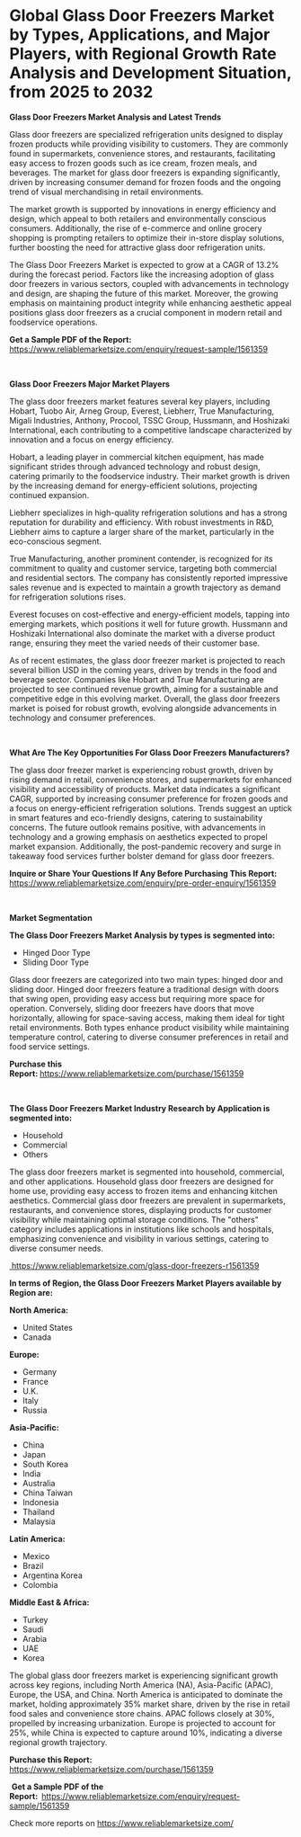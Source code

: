 <p><h1>Global Glass Door Freezers Market by Types, Applications, and Major Players, with Regional Growth Rate Analysis and Development Situation, from 2025 to 2032</h1></p><p><strong>Glass Door Freezers Market Analysis and Latest Trends</strong></p>
<p><p>Glass door freezers are specialized refrigeration units designed to display frozen products while providing visibility to customers. They are commonly found in supermarkets, convenience stores, and restaurants, facilitating easy access to frozen goods such as ice cream, frozen meals, and beverages. The market for glass door freezers is expanding significantly, driven by increasing consumer demand for frozen foods and the ongoing trend of visual merchandising in retail environments.</p><p>The market growth is supported by innovations in energy efficiency and design, which appeal to both retailers and environmentally conscious consumers. Additionally, the rise of e-commerce and online grocery shopping is prompting retailers to optimize their in-store display solutions, further boosting the need for attractive glass door refrigeration units.</p><p>The Glass Door Freezers Market is expected to grow at a CAGR of 13.2% during the forecast period. Factors like the increasing adoption of glass door freezers in various sectors, coupled with advancements in technology and design, are shaping the future of this market. Moreover, the growing emphasis on maintaining product integrity while enhancing aesthetic appeal positions glass door freezers as a crucial component in modern retail and foodservice operations.</p></p>
<p><strong>Get a Sample PDF of the Report:&nbsp;</strong> <a href="https://www.reliablemarketsize.com/enquiry/request-sample/1561359?utm_campaign=973&utm_medium=2&utm_source=Github&utm_content=ia&utm_term=16022025&utm_id=glass-door-freezers">https://www.reliablemarketsize.com/enquiry/request-sample/1561359</a></p>
<p>&nbsp;</p>
<p><strong>Glass Door Freezers Major Market Players</strong></p>
<p><p>The glass door freezers market features several key players, including Hobart, Tuobo Air, Arneg Group, Everest, Liebherr, True Manufacturing, Migali Industries, Anthony, Procool, TSSC Group, Hussmann, and Hoshizaki International, each contributing to a competitive landscape characterized by innovation and a focus on energy efficiency.</p><p>Hobart, a leading player in commercial kitchen equipment, has made significant strides through advanced technology and robust design, catering primarily to the foodservice industry. Their market growth is driven by the increasing demand for energy-efficient solutions, projecting continued expansion.</p><p>Liebherr specializes in high-quality refrigeration solutions and has a strong reputation for durability and efficiency. With robust investments in R&D, Liebherr aims to capture a larger share of the market, particularly in the eco-conscious segment.</p><p>True Manufacturing, another prominent contender, is recognized for its commitment to quality and customer service, targeting both commercial and residential sectors. The company has consistently reported impressive sales revenue and is expected to maintain a growth trajectory as demand for refrigeration solutions rises.</p><p>Everest focuses on cost-effective and energy-efficient models, tapping into emerging markets, which positions it well for future growth. Hussmann and Hoshizaki International also dominate the market with a diverse product range, ensuring they meet the varied needs of their customer base.</p><p>As of recent estimates, the glass door freezer market is projected to reach several billion USD in the coming years, driven by trends in the food and beverage sector. Companies like Hobart and True Manufacturing are projected to see continued revenue growth, aiming for a sustainable and competitive edge in this evolving market. Overall, the glass door freezers market is poised for robust growth, evolving alongside advancements in technology and consumer preferences.</p></p>
<p>&nbsp;</p>
<p><strong>What Are The Key Opportunities For Glass Door Freezers Manufacturers?</strong></p>
<p><p>The glass door freezer market is experiencing robust growth, driven by rising demand in retail, convenience stores, and supermarkets for enhanced visibility and accessibility of products. Market data indicates a significant CAGR, supported by increasing consumer preference for frozen goods and a focus on energy-efficient refrigeration solutions. Trends suggest an uptick in smart features and eco-friendly designs, catering to sustainability concerns. The future outlook remains positive, with advancements in technology and a growing emphasis on aesthetics expected to propel market expansion. Additionally, the post-pandemic recovery and surge in takeaway food services further bolster demand for glass door freezers.</p></p>
<p><strong>Inquire or Share Your Questions If Any Before Purchasing This Report:</strong> <a href="https://www.reliablemarketsize.com/enquiry/pre-order-enquiry/1561359?utm_campaign=973&utm_medium=2&utm_source=Github&utm_content=ia&utm_term=16022025&utm_id=glass-door-freezers">https://www.reliablemarketsize.com/enquiry/pre-order-enquiry/1561359</a></p>
<p>&nbsp;</p>
<p><strong>Market Segmentation</strong></p>
<p><strong>The Glass Door Freezers Market Analysis by types is segmented into:</strong></p>
<p><ul><li>Hinged Door Type</li><li>Sliding Door Type</li></ul></p>
<p><p>Glass door freezers are categorized into two main types: hinged door and sliding door. Hinged door freezers feature a traditional design with doors that swing open, providing easy access but requiring more space for operation. Conversely, sliding door freezers have doors that move horizontally, allowing for space-saving access, making them ideal for tight retail environments. Both types enhance product visibility while maintaining temperature control, catering to diverse consumer preferences in retail and food service settings.</p></p>
<p><strong>Purchase this Report:&nbsp;</strong><a href="https://www.reliablemarketsize.com/purchase/1561359?utm_campaign=973&utm_medium=2&utm_source=Github&utm_content=ia&utm_term=16022025&utm_id=glass-door-freezers">https://www.reliablemarketsize.com/purchase/1561359</a></p>
<p>&nbsp;</p>
<p><strong>The Glass Door Freezers Market Industry Research by Application is segmented into:</strong></p>
<p><ul><li>Household</li><li>Commercial</li><li>Others</li></ul></p>
<p><p>The glass door freezers market is segmented into household, commercial, and other applications. Household glass door freezers are designed for home use, providing easy access to frozen items and enhancing kitchen aesthetics. Commercial glass door freezers are prevalent in supermarkets, restaurants, and convenience stores, displaying products for customer visibility while maintaining optimal storage conditions. The "others" category includes applications in institutions like schools and hospitals, emphasizing convenience and visibility in various settings, catering to diverse consumer needs.</p></p>
<p><a href="https://www.reliablemarketsize.com/glass-door-freezers-r1561359?utm_campaign=973&utm_medium=2&utm_source=Github&utm_content=ia&utm_term=16022025&utm_id=glass-door-freezers">&nbsp;https://www.reliablemarketsize.com/glass-door-freezers-r1561359</a></p>
<p><strong>In terms of Region, the Glass Door Freezers Market Players available by Region are:</strong></p>
<p>
    <p> <strong> North America: </strong>
        <ul>
            <li>United States</li>
            <li>Canada</li>
        </ul>
        </p> 
    <p> <strong> Europe: </strong>
        <ul>
            <li>Germany</li>
            <li>France</li>
            <li>U.K.</li>
            <li>Italy</li>
            <li>Russia</li>
        </ul>
        </p> 
    <p> <strong> Asia-Pacific: </strong>
        <ul>
            <li>China</li>
            <li>Japan</li>
            <li>South Korea</li>
            <li>India</li>
            <li>Australia</li>
            <li>China Taiwan</li>
            <li>Indonesia</li>
            <li>Thailand</li>
            <li>Malaysia</li>
        </ul>
        </p> 
    <p> <strong> Latin America: </strong>
        <ul>
            <li>Mexico</li>
            <li>Brazil</li>
            <li>Argentina Korea</li>
            <li>Colombia</li>
        </ul>
        </p> 
    <p> <strong> Middle East & Africa: </strong>
        <ul>
            <li>Turkey</li>
            <li>Saudi</li>
            <li>Arabia</li>
            <li>UAE</li>
            <li>Korea</li>
        </ul>
    </p>
    </p>
<p><p>The global glass door freezers market is experiencing significant growth across key regions, including North America (NA), Asia-Pacific (APAC), Europe, the USA, and China. North America is anticipated to dominate the market, holding approximately 35% market share, driven by the rise in retail food sales and convenience store chains. APAC follows closely at 30%, propelled by increasing urbanization. Europe is projected to account for 25%, while China is expected to capture around 10%, indicating a diverse regional growth trajectory.</p></p>
<p><strong>Purchase this Report: </strong><a href="https://www.reliablemarketsize.com/purchase/1561359?utm_campaign=973&utm_medium=2&utm_source=Github&utm_content=ia&utm_term=16022025&utm_id=glass-door-freezers">https://www.reliablemarketsize.com/purchase/1561359</a></p>
<p>&nbsp;<strong>Get a Sample PDF of the Report:&nbsp;&nbsp;</strong><a href="https://www.reliablemarketsize.com/enquiry/request-sample/1561359?utm_campaign=973&utm_medium=2&utm_source=Github&utm_content=ia&utm_term=16022025&utm_id=glass-door-freezers">https://www.reliablemarketsize.com/enquiry/request-sample/1561359</a></p>
<p><strong></strong></p>
<p>Check more reports on <a href="https://www.reliablemarketsize.com/?utm_campaign=973&utm_medium=2&utm_source=Github&utm_content=ia&utm_term=16022025&utm_id=glass-door-freezers">https://www.reliablemarketsize.com/</a></p>